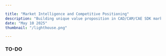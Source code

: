 ```yaml
--- 

title: "Market Intelligence and Competitive Positioning"
description: "Building unique value proposition in CAD/CAM/CAE SDK market."
date: "May 10 2025"
thumbnail: "/lighthouse.png"

---
```


### TO-DO